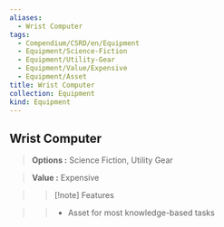 ```yaml
---
aliases:
  - Wrist Computer
tags:
  - Compendium/CSRD/en/Equipment
  - Equipment/Science-Fiction
  - Equipment/Utility-Gear
  - Equipment/Value/Expensive
  - Equipment/Asset
title: Wrist Computer
collection: Equipment
kind: Equipment
---
```

## Wrist Computer    
    
>    
> **Options :** Science Fiction, Utility Gear    
> **Value :** Expensive    
>>[!note] Features    
>> - Asset for most knowledge-based tasks